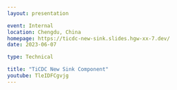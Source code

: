 ```yaml
---
layout: presentation

event: Internal
location: Chengdu, China
homepage: https://ticdc-new-sink.slides.hgw-xx-7.dev/
date: 2023-06-07

type: Technical

title: "TiCDC New Sink Component"
youtube: TleIDFCgvjg
---
```

